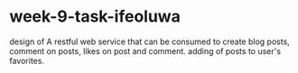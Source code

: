 # week-9-task-ifeoluwa
design of A restful web service that can be consumed to create blog posts, comment on posts, likes on post and comment. adding of posts to user's favorites.

